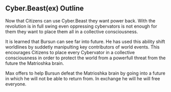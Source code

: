 ## Cyber.Beast(ex) Outline

Now that Citizens can use Cyber.Beast they want power back. With the revolution is in full swing even oppressing cybervators is not enough for them they want to place them all in a collective consciousness.

It is learned that Bursun can see far into future. He has used this ability shift worldlines by suddetly manipulting key contributors of world events. This encourages Citizens to place every Cybervator in a collective consciousness in order to protect the world from a powerfull threat from the future the Matrioshka brain.

Max offers to help Bursun defeat the Matrioshka brain by going into a future in which he will not be able to return from. In exchange he will he will free everyone.
